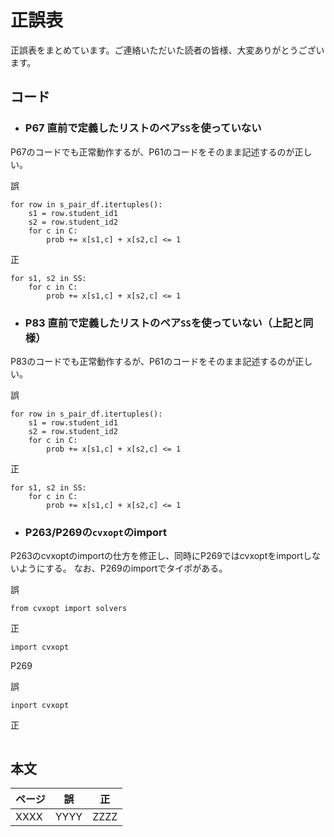 # 正誤表

正誤表をまとめています。ご連絡いただいた読者の皆様、大変ありがとうございます。


## **コード**

<!--
| ページ | 誤 | 正 |
| ---- | ---- | ---- |
| XXXX | YYYY | ZZZZ |
-->

- ### P67 直前で定義したリストのペア`SS`を使っていない
P67のコードでも正常動作するが、P61のコードをそのまま記述するのが正しい。

誤
```
for row in s_pair_df.itertuples():
    s1 = row.student_id1
    s2 = row.student_id2
    for c in C:
        prob += x[s1,c] + x[s2,c] <= 1
```
正
```
for s1, s2 in SS:
    for c in C:
        prob += x[s1,c] + x[s2,c] <= 1
```



- ### P83 直前で定義したリストのペア`SS`を使っていない（上記と同様）
P83のコードでも正常動作するが、P61のコードをそのまま記述するのが正しい。

誤
```
for row in s_pair_df.itertuples():
    s1 = row.student_id1
    s2 = row.student_id2
    for c in C:
        prob += x[s1,c] + x[s2,c] <= 1
```
正
```
for s1, s2 in SS:
    for c in C:
        prob += x[s1,c] + x[s2,c] <= 1
```



- ### P263/P269の`cvxopt`のimport
P263のcvxoptのimportの仕方を修正し、同時にP269ではcvxoptをimportしないようにする。
なお、P269のimportでタイポがある。

誤
```
from cvxopt import solvers
```
正
```
import cvxopt
```

P269

誤
```
inport cvxopt
```
正
```
```




## **本文**


| ページ | 誤 | 正 |
| ---- | ---- | ---- |
| XXXX | YYYY | ZZZZ |

